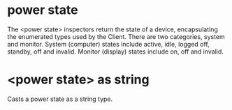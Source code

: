 # power state

The &lt;power state&gt; inspectors return the state of a device, encapsulating the enumerated types used by the Client. There are two categories, system and monitor. System (computer) states include active, idle, logged off,  standby, off and invalid. Monitor (display) states include on, off and invalid.

# &lt;power state&gt; as string

Casts a power state as a string type.

